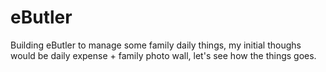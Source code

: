 # eButler
Building eButler to manage some family daily things, my initial thoughs would be daily expense + family photo wall, let's see how the things goes.
